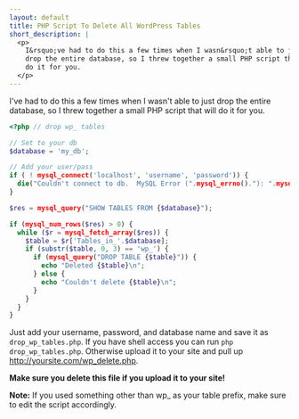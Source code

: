 ```yaml
---
layout: default
title: PHP Script To Delete All WordPress Tables
short_description: |
  <p>
    I&rsquo;ve had to do this a few times when I wasn&rsquo;t able to just
    drop the entire database, so I threw together a small PHP script that will
    do it for you.
  </p>
---
```


I've had to do this a few times when I wasn't able to just drop the entire
database, so I threw together a small PHP script that will do it for you.

```php
<?php // drop wp_ tables

// Set to your db
$database = 'my_db';

// Add your user/pass
if ( ! mysql_connect('localhost', 'username', 'password')) {
  die("Couldn't connect to db.  MySQL Error (".mysql_errno()."): ".mysql_error());
}

$res = mysql_query("SHOW TABLES FROM {$database}");

if (mysql_num_rows($res) > 0) {
  while ($r = mysql_fetch_array($res)) {
    $table = $r['Tables_in_'.$database];
    if (substr($table, 0, 3) == 'wp_') {
      if (mysql_query("DROP TABLE {$table}")) {
        echo "Deleted {$table}\n";
      } else {
        echo "Couldn't delete {$table}\n";
      }
    }
  }
}
```

Just add your username, password, and database name and save it as
`drop_wp_tables.php`. If you have shell access you can run
`php drop_wp_tables.php`. Otherwise upload it to your site and pull up
http://yoursite.com/wp_delete.php.

**Make sure you delete this file if you upload it to your site!**

**Note:** If you used something other than wp_ as your table prefix, make sure
to edit the script accordingly.
